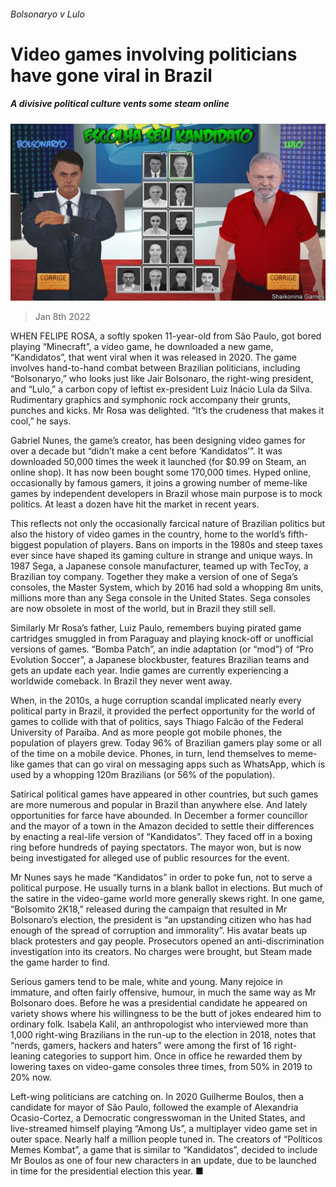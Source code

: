 ###### Bolsonaryo v Lulo

# Video games involving politicians have gone viral in Brazil 

##### A divisive political culture vents some steam online 

![image](images/20220108_AMP004_0.jpg) 

> Jan 8th 2022 

WHEN FELIPE ROSA, a softly spoken 11-year-old from São Paulo, got bored playing “Minecraft”, a video game, he downloaded a new game, “Kandidatos”, that went viral when it was released in 2020. The game involves hand-to-hand combat between Brazilian politicians, including “Bolsonaryo,” who looks just like Jair Bolsonaro, the right-wing president, and “Lulo,” a carbon copy of leftist ex-president Luiz Inácio Lula da Silva. Rudimentary graphics and symphonic rock accompany their grunts, punches and kicks. Mr Rosa was delighted. “It’s the crudeness that makes it cool,” he says.

Gabriel Nunes, the game’s creator, has been designing video games for over a decade but “didn’t make a cent before ‘Kandidatos’”. It was downloaded 50,000 times the week it launched (for $0.99 on Steam, an online shop). It has now been bought some 170,000 times. Hyped online, occasionally by famous gamers, it joins a growing number of meme-like games by independent developers in Brazil whose main purpose is to mock politics. At least a dozen have hit the market in recent years.


This reflects not only the occasionally farcical nature of Brazilian politics but also the history of video games in the country, home to the world’s fifth-biggest population of players. Bans on imports in the 1980s and steep taxes ever since have shaped its gaming culture in strange and unique ways. In 1987 Sega, a Japanese console manufacturer, teamed up with TecToy, a Brazilian toy company. Together they make a version of one of Sega’s consoles, the Master System, which by 2016 had sold a whopping 8m units, millions more than any Sega console in the United States. Sega consoles are now obsolete in most of the world, but in Brazil they still sell.

Similarly Mr Rosa’s father, Luiz Paulo, remembers buying pirated game cartridges smuggled in from Paraguay and playing knock-off or unofficial versions of games. “Bomba Patch”, an indie adaptation (or “mod”) of “Pro Evolution Soccer”, a Japanese blockbuster, features Brazilian teams and gets an update each year. Indie games are currently experiencing a worldwide comeback. In Brazil they never went away.

When, in the 2010s, a huge corruption scandal implicated nearly every political party in Brazil, it provided the perfect opportunity for the world of games to collide with that of politics, says Thiago Falcão of the Federal University of Paraíba. And as more people got mobile phones, the population of players grew. Today 96% of Brazilian gamers play some or all of the time on a mobile device. Phones, in turn, lend themselves to meme-like games that can go viral on messaging apps such as WhatsApp, which is used by a whopping 120m Brazilians (or 56% of the population).

Satirical political games have appeared in other countries, but such games are more numerous and popular in Brazil than anywhere else. And lately opportunities for farce have abounded. In December a former councillor and the mayor of a town in the Amazon decided to settle their differences by enacting a real-life version of “Kandidatos”. They faced off in a boxing ring before hundreds of paying spectators. The mayor won, but is now being investigated for alleged use of public resources for the event.

Mr Nunes says he made “Kandidatos” in order to poke fun, not to serve a political purpose. He usually turns in a blank ballot in elections. But much of the satire in the video-game world more generally skews right. In one game, “Bolsomito 2K18,” released during the campaign that resulted in Mr Bolsonaro’s election, the president is “an upstanding citizen who has had enough of the spread of corruption and immorality”. His avatar beats up black protesters and gay people. Prosecutors opened an anti-discrimination investigation into its creators. No charges were brought, but Steam made the game harder to find.

Serious gamers tend to be male, white and young. Many rejoice in immature, and often fairly offensive, humour, in much the same way as Mr Bolsonaro does. Before he was a presidential candidate he appeared on variety shows where his willingness to be the butt of jokes endeared him to ordinary folk. Isabela Kalil, an anthropologist who interviewed more than 1,000 right-wing Brazilians in the run-up to the election in 2018, notes that “nerds, gamers, hackers and haters” were among the first of 16 right-leaning categories to support him. Once in office he rewarded them by lowering taxes on video-game consoles three times, from 50% in 2019 to 20% now.

Left-wing politicians are catching on. In 2020 Guilherme Boulos, then a candidate for mayor of São Paulo, followed the example of Alexandria Ocasio-Cortez, a Democratic congresswoman in the United States, and live-streamed himself playing “Among Us”, a multiplayer video game set in outer space. Nearly half a million people tuned in. The creators of “Políticos Memes Kombat”, a game that is similar to “Kandidatos”, decided to include Mr Boulos as one of four new characters in an update, due to be launched in time for the presidential election this year. ■

